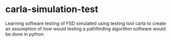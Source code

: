 # carla-simulation-test
Learning software testing of FSD simulated using testing tool carla to create an assumption of how would testing a pathfinding algorithm software would be done in python

